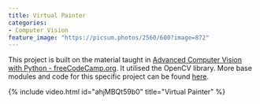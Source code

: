```yaml
---
title: Virtual Painter
categories:
- Computer Vision
feature_image: "https://picsum.photos/2560/600?image=872"
---
```


This project is built on the material taught in [Advanced Computer Vision with Python - freeCodeCamp.org](https://www.youtube.com/watch?v=01sAkU_NvOY&t=2s). 
It utilised the OpenCV library.  More base modules and code for this specific project can be found [here](https://github.com/tianlinxu312/cv_projects).

{% include video.html id="ahjMBQt59b0" title="Virtual Painter" %}

